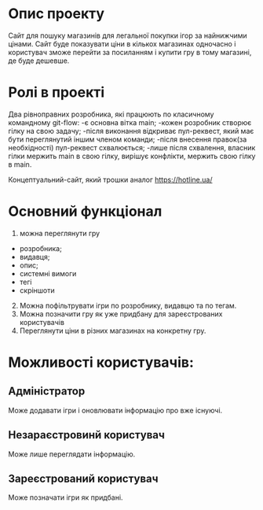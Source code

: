 # Опис проекту
Сайт для пошуку магазинів для легальної покупки ігор за найнижчими цінами. Сайт буде показувати ціни в кількох магазинах одночасно і користувач зможе перейти за посиланням і купити гру в тому магазині, де буде дешевше.

# Ролі в проекті
Два рівноправних розробника, які працюють по класичному командному git-flow:
-є основна вітка main;
-кожен розробник створює гілку на свою задачу;
-після виконання відкриває пул-реквест, який має бути переглянутий іншим членом команди;
-після внесення правок(за необхідності) пул-реквест схвалюється;
-лише після схвалення, власник гілки мержить main в свою гілку, вирішує конфлікти, мержить свою гілку в main.

Концептуальний-сайт, який трошки аналог
https://hotline.ua/

# Основний функціонал
1. можна переглянути гру
- розробника;
- видавця;
- опис;
- системні вимоги
- тегі
- скріншоти
2. Можна пофільтрувати ігри по розробнику, видавцю та по тегам.
3. Можна позначити гру як уже придбану для зареєстрованих користувачів
4. Переглянути ціни в різних магазинах на конкретну гру.

# Можливості користувачів:
## Адміністратор
Може додавати ігри і оновлювати інформацію про вже існуючі.
## Незараєстровинй користувач
Може лише переглядати інформацію.
## Зареєстрований користувач
Може позначати ігри як придбані.
